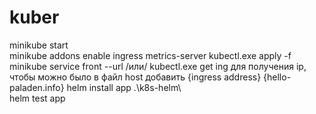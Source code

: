 # kuber
minikube start  
minikube addons enable ingress metrics-server
kubectl.exe apply -f  
minikube service front --url  /или/  kubectl.exe get ing для получения ip, чтобы можно было в файл host добавить {ingress address} {hello-paladen.info}
helm install app .\k8s-helm\  
helm test app